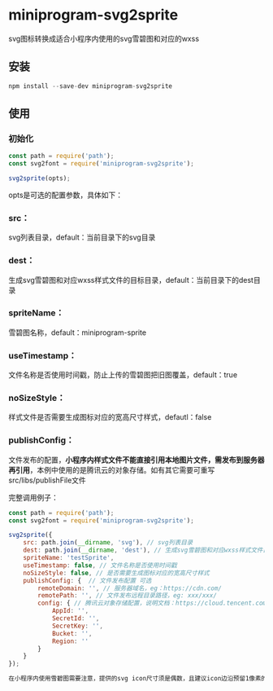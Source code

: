 # miniprogram-svg2sprite

svg图标转换成适合小程序内使用的svg雪碧图和对应的wxss

## 安装
```javascript
npm install --save-dev miniprogram-svg2sprite
```

## 使用
### 初始化
```javascript
const path = require('path');
const svg2font = require('miniprogram-svg2sprite');

svg2sprite(opts);
```

opts是可选的配置参数，具体如下：
### src：
svg列表目录，default：当前目录下的svg目录

### dest：
生成svg雪碧图和对应wxss样式文件的目标目录，default：当前目录下的dest目录

### spriteName：
雪碧图名称，default：miniprogram-sprite

### useTimestamp：
文件名称是否使用时间戳，防止上传的雪碧图把旧图覆盖，default：true

### noSizeStyle：
样式文件是否需要生成图标对应的宽高尺寸样式，defautl：false

### publishConfig：
文件发布的配置，**小程序内样式文件不能直接引用本地图片文件，需发布到服务器再引用**，本例中使用的是腾讯云的对象存储。如有其它需要可重写src/libs/publishFile文件

完整调用例子：
```javascript
const path = require('path');
const svg2font = require('miniprogram-svg2sprite');

svg2sprite({
    src: path.join(__dirname, 'svg'), // svg列表目录
    dest: path.join(__dirname, 'dest'), // 生成svg雪碧图和对应wxss样式文件目录
    spriteName: 'testSprite',
    useTimestamp: false, // 文件名称是否使用时间戳
    noSizeStyle: false, // 是否需要生成图标对应的宽高尺寸样式
    publishConfig: {  // 文件发布配置 可选
        remoteDomain: '', // 服务器域名，eg：https://cdn.com/
        remotePath: '', // 文件发布远程目录路径，eg: xxx/xxx/
        config: { // 腾讯云对象存储配置，说明文档：https://cloud.tencent.com/document/product/436/8629
            AppId: '',
            SecretId: '',
            SecretKey: '',
            Bucket: '',
            Region: ''
        }
    }
});

在小程序内使用雪碧图需要注意，提供的svg icon尺寸须是偶数，且建议icon边沿预留1像素的透明边，因为rpx单位在使用时，会以750宽度为基准，等比缩放到其他屏幕时计算的单位值会把小数点部分做floor取整，导致显示的icon可能会被切掉1像素的边
````

